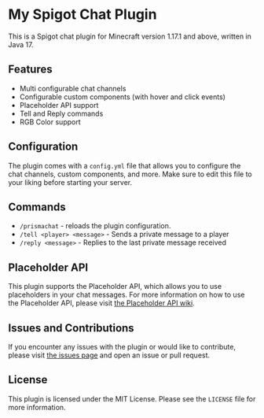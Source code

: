 # My Spigot Chat Plugin

This is a Spigot chat plugin for Minecraft version 1.17.1 and above, written in Java 17.

## Features

- Multi configurable chat channels
- Configurable custom components (with hover and click events)
- Placeholder API support
- Tell and Reply commands
- RGB Color support

## Configuration

The plugin comes with a `config.yml` file that allows you to configure the chat channels, custom components, and more. Make sure to edit this file to your liking before starting your server.

## Commands
- `/prismachat` - reloads the plugin configuration.
- `/tell <player> <message>` - Sends a private message to a player
- `/reply <message>` - Replies to the last private message received

## Placeholder API

This plugin supports the Placeholder API, which allows you to use placeholders in your chat messages. For more information on how to use the Placeholder API, please visit [the Placeholder API wiki](https://github.com/PlaceholderAPI/PlaceholderAPI/wiki).

## Issues and Contributions
If you encounter any issues with the plugin or would like to contribute, please visit [the issues page](https://github.com/sasuked/prisma-chat/issues) and open an issue or pull request. 

## License
This plugin is licensed under the MIT License. Please see the `LICENSE` file for more information.
